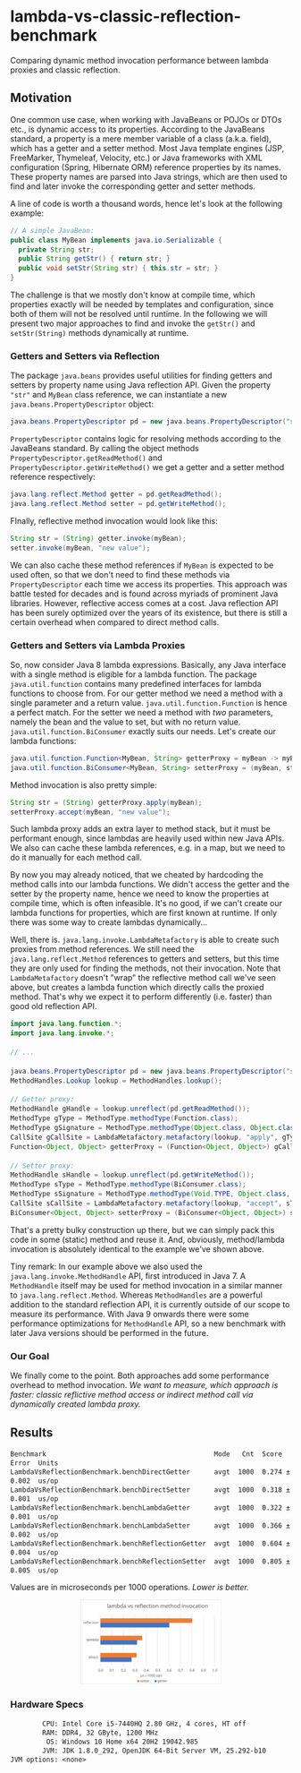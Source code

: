 # lambda-vs-classic-reflection-benchmark
Comparing dynamic method invocation performance between lambda proxies and classic reflection.

## Motivation
One common use case, when working with JavaBeans or POJOs or DTOs etc., is dynamic access to its properties.
According to the JavaBeans standard, a property is a mere member variable of a class (a.k.a. field), which has a getter and a setter method.
Most Java template engines (JSP, FreeMarker, Thymeleaf, Velocity, etc.) or Java frameworks with XML configuration (Spring, Hibernate ORM) reference properties by its names.
These property names are parsed into Java strings, which are then used to find and later invoke the corresponding getter and setter methods.

A line of code is worth a thousand words, hence let's look at the following example:
```java
// A simple JavaBean:
public class MyBean implements java.io.Serializable {
  private String str;
  public String getStr() { return str; }
  public void setStr(String str) { this.str = str; }
}
```
The challenge is that we mostly don't know at compile time, which properties exactly will be needed by templates and configuration, since both of them will not be resolved until runtime.
In the following we will present two major approaches to find and invoke the `getStr()` and `setStr(String)` methods dynamically at runtime.

### Getters and Setters via Reflection
The package `java.beans` provides useful utilities for finding getters and setters by property name using Java reflection API.
Given the property `"str"` and `MyBean` class reference, we can instantiate a new `java.beans.PropertyDescriptor` object:
```java
java.beans.PropertyDescriptor pd = new java.beans.PropertyDescriptor("str", MyBean.class);
```
`PropertyDescriptor` contains logic for resolving methods according to the JavaBeans standard. By calling the object methods `PropertyDescriptor.getReadMethod()` and `PropertyDescriptor.getWriteMethod()` we get a getter and a setter method reference respectively:
```java
java.lang.reflect.Method getter = pd.getReadMethod();
java.lang.reflect.Method setter = pd.getWriteMethod();
```
FInally, reflective method invocation would look like this:
```java
String str = (String) getter.invoke(myBean);
setter.invoke(myBean, "new value");
```
We can also cache these method references if `MyBean` is expected to be used often, so that we don't need to find these methods via `PropertyDescriptor` each time we access its properties.
This approach was battle tested for decades and is found across myriads of prominent Java libraries.
However, reflective access comes at a cost.
Java reflection API has been surely optimized over the years of its existence, but there is still a certain overhead when compared to direct method calls.

### Getters and Setters via Lambda Proxies
So, now consider Java 8 lambda expressions.
Basically, any Java interface with a single method is eligible for a lambda function.
The package `java.util.function` contains many predefined interfaces for lambda functions to choose from.
For our getter method we need a method with a single parameter and a return value.
`java.util.function.Function` is hence a perfect match.
For the setter we need a method with *two* parameters, namely the bean and the value to set, but with no return value.
`java.util.function.BiConsumer` exactly suits our needs.
Let's create our lambda functions:
```java
java.util.function.Function<MyBean, String> getterProxy = myBean -> myBean.getStr();
java.util.function.BiConsumer<MyBean, String> setterProxy = (myBean, str) -> myBean.setStr(str);
```
Method invocation is also pretty simple:
```java
String str = (String) getterProxy.apply(myBean);
setterProxy.accept(myBean, "new value");
```
Such lambda proxy adds an extra layer to method stack, but it must be performant enough, since lambdas are heavily used within new Java APIs.
We also can cache these lambda references, e.g. in a map, but we need to do it manually for each method call.

By now you may already noticed, that we cheated by hardcoding the method calls into our lambda functions.
We didn't access the getter and the setter by the property name, hence we need to know the properties at compile time, which is often infeasible.
It's no good, if we can't create our lambda functions for properties, which are first known at runtime.
If only there was some way to create lambdas dynamically...

Well, there is.
`java.lang.invoke.LambdaMetafactory` is able to create such proxies from method references.
We still need the `java.lang.reflect.Method` references to getters and setters, but this time they are only used for finding the methods, not their invocation.
Note that `LambdaMetafactory` doesn't "wrap" the reflective method call we've seen above, but creates a lambda function which directly calls the proxied method.
That's why we expect it to perform differently (i.e. faster) than good old reflection API.
```java
import java.lang.function.*;
import java.lang.invoke.*;

// ...

java.beans.PropertyDescriptor pd = new java.beans.PropertyDescriptor("str", MyBean.class);
MethodHandles.Lookup lookup = MethodHandles.lookup();

// Getter proxy:
MethodHandle gHandle = lookup.unreflect(pd.getReadMethod());
MethodType gType = MethodType.methodType(Function.class);
MethodType gSignature = MethodType.methodType(Object.class, Object.class);
CallSite gCallSite = LambdaMetafactory.metafactory(lookup, "apply", gType, gSignature, gHandle, gHandle.type());
Function<Object, Object> getterProxy = (Function<Object, Object>) gCallSite.getTarget().invokeExact();

// Setter proxy:
MethodHandle sHandle = lookup.unreflect(pd.getWriteMethod());
MethodType sType = MethodType.methodType(BiConsumer.class);
MethodType sSignature = MethodType.methodType(Void.TYPE, Object.class, Object.class);
CallSite sCallSite = LambdaMetafactory.metafactory(lookup, "accept", sType, sSignature, sHandle, sHandle.type());
BiConsumer<Object, Object> setterProxy = (BiConsumer<Object, Object>) sCallSite.getTarget().invokeExact();
```
That's a pretty bulky construction up there, but we can simply pack this code in some (static) method and reuse it.
And, obviously, method/lambda invocation is absolutely identical to the example we've shown above.

Tiny remark: In our example above we also used the `java.lang.invoke.MethodHandle` API, first introduced in Java 7.
A `MethodHandle` itself may be used for method invocation in a similar manner to `java.lang.reflect.Method`.
Whereas `MethodHandles` are a powerful addition to the standard reflection API, it is currently outside of our scope to measure its performance.
With Java 9 onwards there were some performance optimizations for `MethodHandle` API, so a new benchmark with later Java versions should be performed in the future.

### Our Goal
We finally come to the point. Both approaches add some performance overhead to method invocation.
*We want to measure, which approach is faster: classic reflictive method access or indirect method call via dynamically created lambda proxy.*

## Results
```
Benchmark                                          Mode   Cnt  Score   Error  Units
LambdaVsReflectionBenchmark.benchDirectGetter      avgt  1000  0.274 ± 0.002  us/op
LambdaVsReflectionBenchmark.benchDirectSetter      avgt  1000  0.318 ± 0.001  us/op
LambdaVsReflectionBenchmark.benchLambdaGetter      avgt  1000  0.322 ± 0.001  us/op
LambdaVsReflectionBenchmark.benchLambdaSetter      avgt  1000  0.366 ± 0.002  us/op
LambdaVsReflectionBenchmark.benchReflectionGetter  avgt  1000  0.604 ± 0.004  us/op
LambdaVsReflectionBenchmark.benchReflectionSetter  avgt  1000  0.805 ± 0.005  us/op
```
Values are in microseconds per 1000 operations. *Lower is better.*
<p align="center">
  <img src="./results.svg" width="50%">
</p>

### Hardware Specs
```
        CPU: Intel Core i5-7440HQ 2.80 GHz, 4 cores, HT off
        RAM: DDR4, 32 GByte, 1200 MHz
         OS: Windows 10 Home x64 20H2 19042.985
        JVM: JDK 1.8.0_292, OpenJDK 64-Bit Server VM, 25.292-b10
JVM options: <none>
```
